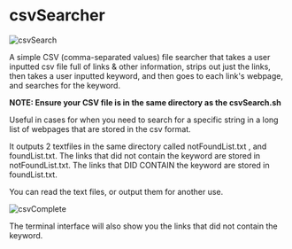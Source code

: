 # csvSearcher

![csvSearch](https://github.com/Kclamberth/csvSearcher/assets/127368340/bb33cb56-648a-470c-bca9-bd1af9853781)


A simple CSV (comma-separated values) file searcher that takes a user inputted csv file full of links & other information, strips out just the links, then takes a user inputted keyword, and then goes to each link's webpage, and searches for the keyword.

**NOTE: Ensure your CSV file is in the same directory as the csvSearch.sh**

Useful in cases for when you need to search for a specific string in a long list of webpages that are stored in the csv format. 

It outputs 2 textfiles in the same directory called notFoundList.txt , and foundList.txt.
The links that did not contain the keyword are stored in notFoundList.txt.
The links that DID CONTAIN the keyword are stored in foundList.txt.

You can read the text files, or output them for another use.

![csvComplete](https://github.com/Kclamberth/csvSearcher/assets/127368340/9c8fd466-cf5a-4b23-a670-335f6a45d384)

The terminal interface will also show you the links that did not contain the keyword. 


